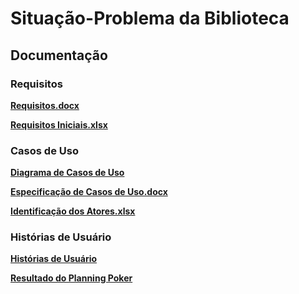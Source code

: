 # __Situação-Problema da Biblioteca__

## __Documentação__

### __Requisitos__

__[Requisitos.docx](https://docs.google.com/spreadsheets/d/1aHRcQx-Q3dlNUdO3G-etZRBfPfg2-RP_383lXU6rCMk/edit?usp=sharing)__

__[Requisitos Iniciais.xlsx](https://docs.google.com/document/d/18nx0kzo98G2zsqDh1IG5PyYutnQvfoGwUO52mVtRumo/edit?usp=sharing)__

### __Casos de Uso__

__[Diagrama de Casos de Uso](https://online.visual-paradigm.com/share.jsp?id=3535323435342d33)__

__[Especificação de Casos de Uso.docx](https://docs.google.com/document/d/13oO1WqzuiQWyNQZG_5FredCWvx7t6u5Sdnj7LUlijdg/edit?usp=sharing)__

__[Identificação dos Atores.xlsx](https://docs.google.com/spreadsheets/d/17SwyqZzf8Y2EGQ2pR6Ru8UEX3EXBh0M_8RDWphDdtw4/edit?usp=sharing)__

### __Histórias de Usuário__

__[Histórias de Usuário](https://docs.google.com/document/d/19vP7pgxlnMxnX0y3AGTtFSsHjx1qqG63O0DS5PKFUOg/edit?usp=sharing)__

__[Resultado do Planning Poker](https://drive.google.com/file/d/1VPpyaFoQ7XmL__wtK2bFRXb68pSYQX0A/view?usp=sharing)__

